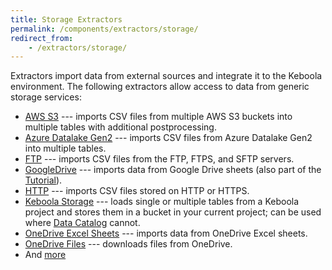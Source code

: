 ```yaml
---
title: Storage Extractors
permalink: /components/extractors/storage/
redirect_from:
    - /extractors/storage/
---
```


Extractors import data from external sources and integrate it to the Keboola environment.
The following extractors allow access to data from generic storage services:

- [AWS S3](/components/extractors/storage/aws-s3) --- imports CSV files from multiple AWS S3 buckets into multiple tables with additional postprocessing.
- [Azure Datalake Gen2](/components/extractors/storage/azure-datalake-gen2) --- imports CSV files from Azure Datalake Gen2 into multiple tables.
- [FTP](/components/extractors/storage/ftp) --- imports CSV files from the FTP, FTPS, and SFTP servers.
- [GoogleDrive](/components/extractors/storage/google-drive/) --- imports data from Google Drive sheets (also part of the [Tutorial](/tutorial/load/googledrive/)).
- [HTTP](/components/extractors/storage/http/) --- imports CSV files stored on HTTP or HTTPS.
- [Keboola Storage](/components/extractors/storage/storage-api/) --- loads single or multiple tables from a Keboola project and stores them in a bucket in your current project; can be used where [Data Catalog](/catalog/) cannot.
- [OneDrive Excel Sheets](/components/extractors/storage/onedrive-excel-sheets/) --- imports data from OneDrive Excel sheets.
- [OneDrive Files](/components/extractors/storage/onedrive-files/) --- downloads files from OneDrive.
- And [more](https://components.keboola.com/components)
